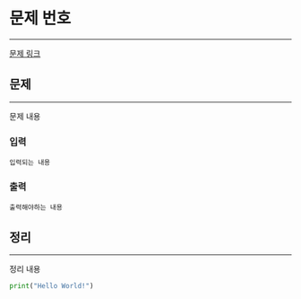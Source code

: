 # 문제 번호
___
[문제 링크](https://acmicpc.net/problem)

## 문제
___
문제 내용

### 입력
    입력되는 내용
### 출력
    출력해야하는 내용

## 정리
___ 
정리 내용
```python
print("Hello World!")
```